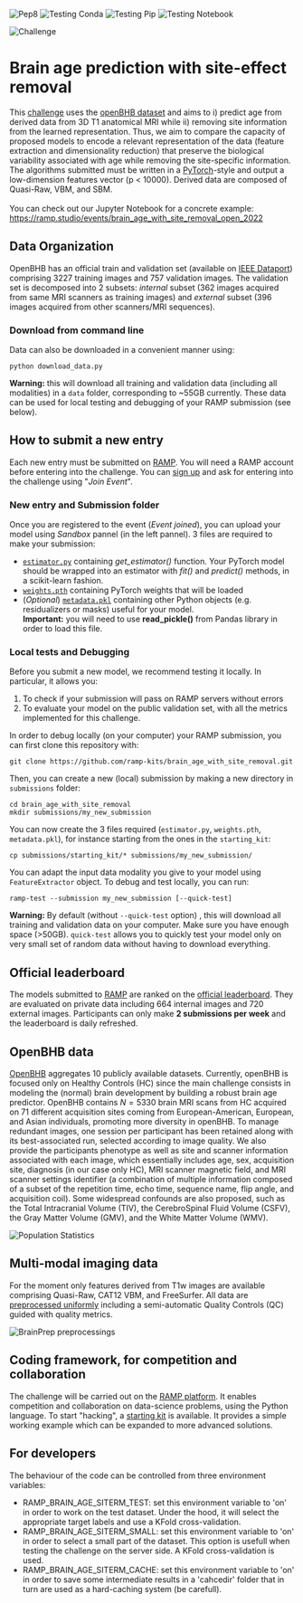 ![Pep8](https://github.com/ramp-kits/brain_age_with_site_removal/actions/workflows/pep8.yml/badge.svg)
![Testing Conda](https://github.com/ramp-kits/brain_age_with_site_removal/actions/workflows/testing_conda.yml/badge.svg)
![Testing Pip](https://github.com/ramp-kits/brain_age_with_site_removal/actions/workflows/testing_pip.yml/badge.svg)
![Testing Notebook](https://github.com/ramp-kits/brain_age_with_site_removal/actions/workflows/testing_notebook.yml/badge.svg)

![Challenge](https://baobablab.github.io/bhb/images/resources/age_prediction_with_site_removal.jpg)

# Brain age prediction with site-effect removal

This [challenge](https://baobablab.github.io/bhb/challenges/age_prediction_with_site_removal) uses the [openBHB dataset](https://ieee-dataport.org/open-access/openbhb-multi-site-brain-mri-dataset-age-prediction-and-debiasing) and aims to i) predict age from derived data from 3D T1 anatomical MRI while ii) removing site information from the learned representation. Thus, we aim to compare the capacity of proposed models to encode a relevant representation of the data (feature extraction and dimensionality reduction) that preserve the biological variability associated with age while removing the site-specific information. The algorithms submitted must be written in a [PyTorch](https://pytorch.org)-style and output a low-dimension features vector (p < 10000). Derived data are composed of Quasi-Raw, VBM, and SBM.<br><br>
You can check out our Jupyter Notebook for a concrete example: https://ramp.studio/events/brain_age_with_site_removal_open_2022


## Data Organization

OpenBHB has an official train and validation set (available on [IEEE Dataport](https://ieee-dataport.org/open-access/openbhb-multi-site-brain-mri-dataset-age-prediction-and-debiasing)) comprising 3227 training images and 757 validation images. The validation set is decomposed into 2 subsets: *internal* subset (362 images acquired from same MRI scanners as training images) and *external* subset (396 images acquired from other scanners/MRI sequences).

### Download from command line
Data can also be downloaded in a convenient manner using:
```angular2html
python download_data.py 
```

**Warning:** this will download all training and validation data (including all modalities) in a ```data``` folder, corresponding to ~55GB currently. These data can be used for local testing and debugging of your RAMP submission (see below).  

## How to submit a new entry

Each new entry must be submitted on [RAMP](https://ramp.studio/problems/brain_age_with_site_removal). You will need a RAMP account before entering into the challenge. You can [sign up](https://ramp.studio/sign_up) and ask for entering into the challenge using "*Join Event*".

### New entry and Submission folder
Once you are registered to the event (*Event joined*), you can upload your model using *Sandbox* pannel (in the left pannel). 3 files are required to make your submission:

- [```estimator.py```](https://github.com/ramp-kits/brain_age_with_site_removal/blob/main/submissions/starting_kit/estimator.py) containing *get_estimator()* function. Your PyTorch model should be wrapped into an estimator with *fit()* and *predict()* methods, in a scikit-learn fashion.
- [```weights.pth```](https://github.com/ramp-kits/brain_age_with_site_removal/blob/main/submissions/starting_kit/weights.pth) containing PyTorch weights that will be loaded 
- (*Optional*) [```metadata.pkl```](https://github.com/ramp-kits/brain_age_with_site_removal/blob/main/submissions/starting_kit/metadata.pkl) containing other Python objects (e.g. residualizers or masks) useful for your model.<br>
  **Important:** you will need to use **read_pickle()** from Pandas library in order to load this file.  

### Local tests and Debugging

Before you submit a new model, we recommend testing it locally. In particular, it allows you:
1. To check if your submission will pass on RAMP servers without errors
2. To evaluate your model on the public validation set, with all the metrics implemented for this challenge.  

In order to debug locally (on your computer) your RAMP submission, you can first clone this repository with:
```angular2html
git clone https://github.com/ramp-kits/brain_age_with_site_removal.git
```

Then, you can create a new (local) submission by making a new directory in ```submissions``` folder:
```angular2html
cd brain_age_with_site_removal
mkdir submissions/my_new_submission
```
You can now create the 3 files required (```estimator.py```, ```weights.pth```, ```metadata.pkl```), for instance starting from the ones in the ```starting_kit```:
```
cp submissions/starting_kit/* submissions/my_new_submission/ 
```

You can adapt the input data modality you give to your model using ```FeatureExtractor``` object. To debug and test locally, you can run:
```angular2html
ramp-test --submission my_new_submission [--quick-test]
```
**Warning:** By default (without ```--quick-test``` option) , this will download all training and validation data on your computer. Make sure you have enough space (>50GB). ```quick-test``` allows you to quickly test your model only on very small set of random data without having to download everything.   

## Official leaderboard

The models submitted to [RAMP](https://ramp.studio/problems/brain_age_with_site_removal) are ranked on the [official leaderboard](https://baobablab.github.io/bhb/challenges/age_prediction_with_site_removal). They are evaluated on private data including 664 internal images and 720 external images. Participants can only make **2 submissions per week** and the leaderboard is daily refreshed.     

## OpenBHB data

[OpenBHB](https://baobablab.github.io/bhb/dataset#healthy-controls-datasets) aggregates 10 publicly available datasets. Currently, openBHB is focused only on Healthy Controls (HC) since the main challenge consists in modeling the (normal) brain development by building a robust brain age predictor. OpenBHB contains $N=5330$ brain MRI scans from HC acquired on 71 different acquisition sites coming from European-American, European, and Asian individuals, promoting more diversity in openBHB. To manage redundant images, one session per participant has been retained along with its best-associated run, selected according to image quality. We also provide the participants phenotype as well as site and scanner information associated with each image, which essentially includes age, sex, acquisition site, diagnosis (in our case only HC), MRI scanner magnetic field, and MRI scanner settings identifier (a combination of multiple information composed of a subset of the repetition time, echo time, sequence name, flip angle, and acquisition coil). Some widespread confounds are also proposed, such as the Total Intracranial Volume (TIV), the CerebroSpinal Fluid Volume (CSFV), the Gray Matter Volume (GMV), and the White Matter Volume (WMV).

![Population Statistics](https://baobablab.github.io/bhb/images/resources/population.png)

## Multi-modal imaging data

For the moment only features derived from T1w images are available comprising Quasi-Raw, CAT12 VBM, and FreeSurfer. All data are [preprocessed uniformly](https://baobablab.github.io/bhb/dataset#pre-processed-datasets) including a semi-automatic Quality Controls (QC) guided with quality metrics.

![BrainPrep preprocessings](https://baobablab.github.io/bhb/images/resources/preproc.png)

## Coding framework, for competition and collaboration

The challenge will be carried out on the [RAMP platform](https://ramp.studio). It enables competition and collaboration on data-science problems, using the Python language. To start "hacking", a [starting kit](https://github.com/ramp-kits/brain_age_with_site_removal/blob/main/brain_age_with_site_removal_starting_kit.ipynb) is available. It provides a simple working example which can be expanded to more advanced solutions.

## For developers

The behaviour of the code can be controlled from three environment variables:

- RAMP_BRAIN_AGE_SITERM_TEST: set this environment variable to 'on' in order to work on the test dataset. Under the hood, it will select the appropriate target labels and use a KFold cross-validation.
- RAMP_BRAIN_AGE_SITERM_SMALL: set this environment variable to 'on' in order to select a small part of the dataset. This option is usefull when testing the challenge on the server side. A KFold cross-validation is used.
- RAMP_BRAIN_AGE_SITERM_CACHE:  set this environment variable to 'on' in order to save some intermediate results in a 'cahcedir' folder that in turn are used as a hard-caching system (be carefull).

